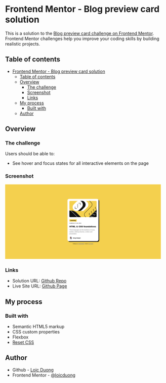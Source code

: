# Frontend Mentor - Blog preview card solution

This is a solution to the [Blog preview card challenge on Frontend Mentor](https://www.frontendmentor.io/challenges/blog-preview-card-ckPaj01IcS). Frontend Mentor challenges help you improve your coding skills by building realistic projects. 

## Table of contents

- [Frontend Mentor - Blog preview card solution](#frontend-mentor---blog-preview-card-solution)
  - [Table of contents](#table-of-contents)
  - [Overview](#overview)
    - [The challenge](#the-challenge)
    - [Screenshot](#screenshot)
    - [Links](#links)
  - [My process](#my-process)
    - [Built with](#built-with)
  - [Author](#author)

## Overview

### The challenge

Users should be able to:

- See hover and focus states for all interactive elements on the page

### Screenshot

![](./screenshot.png)

### Links

- Solution URL: [Github Repo](https://github.com/loicduong/frontendmentor-blog-preview-card.github.io)
- Live Site URL: [Github Page](https://loicduong.github.io/frontendmentor-blog-preview-card.github.io/)

## My process

### Built with

- Semantic HTML5 markup
- CSS custom properties
- Flexbox
- [Reset CSS](https://meyerweb.com/eric/tools/css/reset/)

## Author

- Github - [Loic Duong](https://github.com/loicduong)
- Frontend Mentor - [@loicduong](https://www.frontendmentor.io/profile/loicduong)